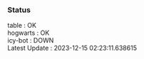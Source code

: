 ### Status


table : OK  
hogwarts : OK  
icy-bot : DOWN  
Latest Update : 2023-12-15 02:23:11.638615
